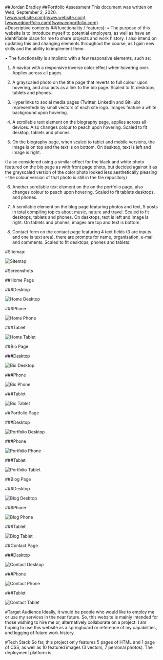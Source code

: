 ##Jordan Bradley 
##Portfolio Assessment
This document was written on Wed, September 2, 2020.
<br>
[www.website.com](www.website.com)
<br>
[www.edportfolio.com](www.edportfolio.com)
<br>
#Descriptive contents 
##(functionality / features):
• The purpose of this website is to introduce myself to potential employers, as well as have an identifiable place for me to share projects and work history. I also intend on updating this and changing elements throughout the course, as I gain new skills and the ability to implement them.

• The functionality is simplistic with a few responsive elements, such as:

1) A navbar with a responsive inverse color effect when hovering over. Applies across all pages. 

2) A grayscaled photo on the title page that reverts to full colour upon hovering, and also acts as a link to the bio page. Scaled to fit desktops, tablets and phones.

3) Hyperlinks to social media pages (Twitter, LinkedIn and GitHub) representedn by small vectors of each site logo. Images feature a white background upon hovering.

4) A scrollable text element on the biography page, applies across all devices. Also changes colour to peach upon hovering. Scaled to fit desktop, tablets and phones.

5) On the biography page, when scaled to tablet and mobile versions, the image is on top and the text is on bottom. On desktop, text is left and image is right.

(I also considered using a similar effect for the black and white photo featured on the bio page as with front page photo, but decided against it as the grayscaled version of the color photo looked less aesthetically pleasing - the colour version of that photo is still in the file repository)

6) Another scrollable text element on the on the portfolio page, also changes colour to peach upon hovering. Scaled to fit tablets desktops, and phones.

7) A scrollable element on the blog page featuring photos and text, 5 posts in total compiling topics about music, nature and travel. Scaled to fit desktops, tablets and phones. On desktops, text is left and image is right. On tablets and phones, images are top and text is bottom.

8) Contact form on the contact page featuring 4 text fields (3 are inputs and one is text area), there are prompts for name, organisation, e-mail and comments. Scaled to fit desktops, phones and tablets.

#Sitemap:

![Sitemap](sitemap.png)

#Screenshots

##Home Page

###Desktop

![Home Desktop](01homepage_d.png)

###Phone

![Home Phone](02homepage_p.png)

###Tablet

![Home Tablet](03homepage_t.png)

##Bio Page

###Desktop

![Bio Desktop](04bio_d.png)

###Phone

![Bio Phone](05bio_p.png)

###Tablet

![Bio Tablet](06bio_t.png)

##Portfolio Page

###Desktop

![Portfolio Desktop](07port_d.png)

###Phone

![Portfolio Phone](08port_p.png)

###Tablet

![Portfolio Tablet](09port_t.png)

##Blog Page

###Desktop

![Blog Desktop](10blog_d.png)

###Phone

![Blog Phone](11blog_p.png)

###Tablet

![Blog Tablet](12blog_t.png)

##Contact Page

###Desktop

![Contact Desktop](13contact_d.png)

###Phone

![Contact Phone](14contact_p.png)

###Tablet

![Contact Tablet](15contact_t.png)

#Target Audience
Ideally, it would be people who would like to employ me or use my services in the near future. So, this website is mainly intended for those wishing to hire me or, alternatively collaborate on a project. I am hoping to use this website as a springboard or reference of my capabilities, and logging of future work history.

#Tech Stack
So far,  this project only features 5 pages of HTML and 1 page of CSS, as well as 10 featured images (3 vectors, 7 personal photos).
The deployment platform is 
